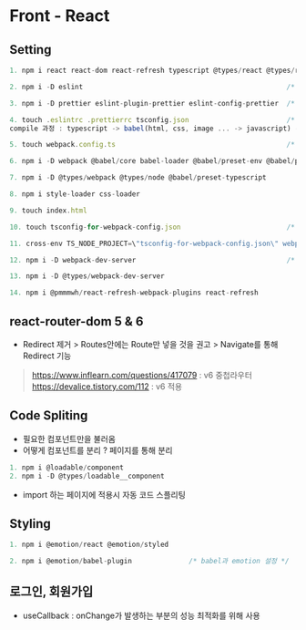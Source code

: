 # Front - React

## Setting

```js
1. npm i react react-dom react-refresh typescript @types/react @types/react-dom

2. npm i -D eslint                                                  /* code inspector */

3. npm i -D prettier eslint-plugin-prettier eslint-config-prettier  /* code 정렬 & eslint와 prettier connect */

4. touch .eslintrc .prettierrc tsconfig.json                        /* tsconfig.json의 paths가 절대 경로 설정 */
compile 과정 : typescript -> babel(html, css, image ... -> javascript) -> javascript

5. touch webpack.config.ts                                          /* 코딩 중의 검사는 tsconfig, compile중에는 babel을 통해 */

6. npm i -D webpack @babel/core babel-loader @babel/preset-env @babel/preset-react

7. npm i -D @types/webpack @types/node @babel/preset-typescript

8. npm i style-loader css-loader

9. touch index.html

10. touch tsconfig-for-webpack-config.json                          /* webpack을 인식할 수 있게 하기위한 config */

11. cross-env TS_NODE_PROJECT=\"tsconfig-for-webpack-config.json\" webpack    /* 실행 명렁어 */

12. npm i -D webpack-dev-server                                     /* Hot reloading 을 위해 -> 매번 빌드 */

13. npm i -D @types/webpack-dev-server

14. npm i @pmmmwh/react-refresh-webpack-plugins react-refresh       
```

## react-router-dom 5 & 6

- Redirect 제거 > Routes안에는 Route만 넣을 것을 권고 > Navigate를 통해 Redirect 기능
> https://www.inflearn.com/questions/417079 : v6 중첩라우터
> https://devalice.tistory.com/112 : v6 적용

## Code Spliting 

- 필요한 컴포넌트만을 불러옴
- 어떻게 컴포넌트를 분리 ? 페이지를 통해 분리

```js
1. npm i @loadable/component
2. npm i -D @types/loadable__component
```
- import 하는 페이지에 적용시 자동 코드 스플리팅

## Styling

```js
1. npm i @emotion/react @emotion/styled

2. npm i @emotion/babel-plugin              /* babel과 emotion 설정 */
``` 

## 로그인, 회원가입

- useCallback : onChange가 발생하는 부분의 성능 최적화를 위해 사용
